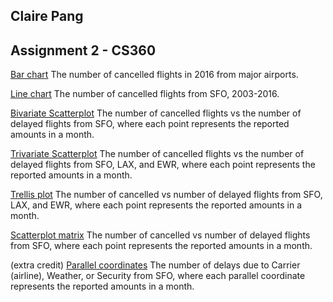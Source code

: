 ## Claire Pang
## Assignment 2 - CS360

[Bar chart](https://gist.github.com/cpang4/bc01e429efb6d6933c82d2595735250d)
The number of cancelled flights in 2016 from major airports.

[Line chart](https://gist.github.com/cpang4/14098b349851b92eb652396c33983d3c)
The number of cancelled flights from SFO, 2003-2016.

[Bivariate Scatterplot](https://gist.github.com/cpang4/bbaba616f9c12fccb49edf59d56d9735)
The number of cancelled flights vs the number of delayed flights from SFO, where each point represents the reported amounts in a month.

[Trivariate Scatterplot](https://gist.github.com/cpang4/9a5bbe7b36a9b07231fd64ccda065163)
The number of cancelled flights vs the number of delayed flights from SFO, LAX, and EWR, where each point represents the reported amounts in a month.

[Trellis plot](https://gist.github.com/cpang4/bec7eb83c06b7778d94e6e38fbf30e75)
The number of cancelled vs number of delayed flights from SFO, LAX, and EWR, where each point represents the reported amounts in a month.

[Scatterplot matrix](https://gist.github.com/cpang4/bd18da802d799164304314b4625ca248)
The number of cancelled vs number of delayed flights from SFO, where each point represents the reported amounts in a month.

(extra credit)
[Parallel coordinates](https://gist.github.com/cpang4/f808b536ff634d1c44c53d79729544dc)
The number of delays due to Carrier (airline), Weather, or Security from SFO, where each parallel coordinate represents the reported amounts in a month.
